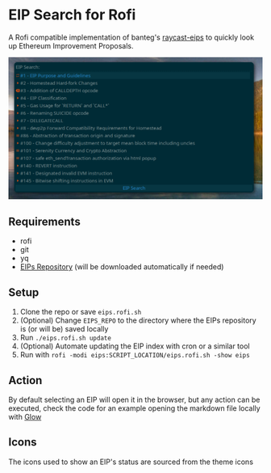 # EIP Search for Rofi

A Rofi compatible implementation of banteg's [raycast-eips](https://github.com/banteg/raycast-eips) to quickly look up Ethereum Improvement Proposals.

![screenshot](./assets/screenshot.png)

## Requirements
* rofi
* git
* yq
* [EIPs Repository](https://github.com/ethereum/EIPs) (will be downloaded automatically if needed)


## Setup
1. Clone the repo or save `eips.rofi.sh`
2. (Optional) Change `EIPS_REPO` to the directory where the EIPs repository is (or will be) saved locally
3. Run `./eips.rofi.sh update`
4. (Optional) Automate updating the EIP index with cron or a similar tool
5. Run with `rofi -modi eips:SCRIPT_LOCATION/eips.rofi.sh -show eips`

## Action
By default selecting an EIP will open it in the browser, but any action can be executed, check the code for an example opening the markdown file locally with [Glow](https://github.com/charmbracelet/glow)

## Icons
The icons used to show an EIP's status are sourced from the theme icons

